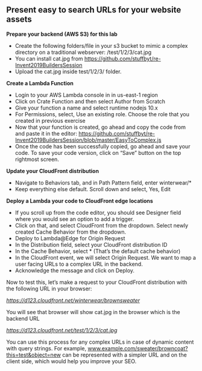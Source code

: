 ## Present easy to search URLs for your website assets 

**Prepare your backend (AWS S3) for this lab**

-	Create the following folders/file in your s3 bucket to mimic a complex directory on a traditional webserver: /test/1/2/3/cat.jpg 
-	You can install cat.jpg from https://github.com/stuffbyt/re-Invent2019BuildersSession
-	Upload the cat.jpg inside test/1/2/3/ folder. 


**Create a Lambda Function**

-	Login to your AWS Lambda console in in us-east-1 region
-	Click on Crate Function and then select Author from Scratch
-	Give your function a name and select runtime nodejs 10.x
-	For Permissions, select, Use an existing role. Choose the role that you created in previous exercise 
-	Now that your function is created, go ahead and copy the code from and paste it in the editor: https://github.com/stuffbyt/re-Invent2019BuildersSession/blob/master/EasyToComplex.js
-	Once the code has been successfully copied, go ahead and save your code. To save your code version, click on “Save” button on the top rightmost screen.

**Update your CloudFront distribution**

- Navigate to Behaviors tab, and in Path Pattern field, enter winterwear/*
- Keep everything else default. Scroll down and select, Yes, Edit


**Deploy a Lambda your code to CloudFront edge locations**

-	If you scroll up from the code editor, you should see Designer field where you would see an option to add a trigger. 
- Click on that, and select CloudFront from the dropdown. Select newly created Cache Behavior from the dropdown.
- Deploy to Lambda@Edge for Origin Request
-	In the Distribution field, select your CloudFront distribution ID
-	In the Cache Behavior, select * (That’s the default cache behavior)
-	In the CloudFront event, we will select Origin Request. We want to map a user facing URLs to a complex URL in the backend.   
-	Acknowledge the message and click on Deploy.

Now to test this, let’s make a request to your CloudFront distribution with the following URL in your browser:

*https://d123.cloudfront.net/winterwear/brownsweater*

You will see that browser will show cat.jpg in the browser which is the backend URL

*https://d123.cloudfront.net/test/1/2/3/cat.jpg*

You can use this process for any complex URLs in case of dynamic content with query strings. For example, www.example.com/sweater/browncoat?this=test&object=new can be represented with a simpler URL and on the client side, which would help you improve your SEO. 
